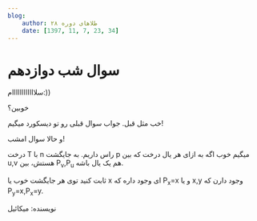 ```yaml
---
blog:
    author: طلاهای دوره ۲۸
    date: [1397, 11, 7, 23, 34]
---
```

# سوال شب دوازدهم

<div class="cnt">
<p>سلاااااااااااام:))</p>
<p>خوبین؟</p>
<p>خب مثل قبل. جواب سوال قبلی رو تو دیسکورد میگیم!</p>
<p>و حالا سوال امشب!</p>
<p>درخت T با n راس داریم. به جایگشت p میگیم خوب اگه به ازای هر یال درخت که بین u,v هستش، بین P<sub>v</sub>,P<sub>u</sub> هم یک یال باشه.</p>
<p>ثابت کنید توی هر جایگشت خوب یا x ای وجود داره که P<sub>x</sub>=x و یا x,y وجود دارن که P<sub>y</sub>=x,P<sub>x</sub>=y.</p>
<p>نویسنده: میکائیل</p>
</div>
